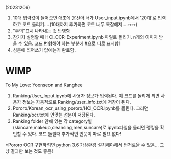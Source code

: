 (20231206)
1. 10대 입력값이 들어오면 애초에 윤선아 너가 User_input.ipynb에서 '20대'로 입력하고 코드 돌리기....(10대까지 추가하면 코드 너무 복잡해져....ㅠㅠ)
2. "주의"표시 나타내는 것 반영함
3. 참가자 실험할 때 HCI_OCR-Experiment.ipynb 파일로 돌리기. n개의 이미지 받을 수 있음. 코드 변형해야 하는 부분에 #으로 따로 표시함!
4. 성분에 띄어쓰기 없애는거 완료함. 



# WIMP
To My Love: Yoonseon and Kanghee

1)	Ranking/User_Input.ipynb에 사용자 정보가 입력된다. 이 코드를 돌리게 되면 사용자 정보는 자동적으로 Ranking/user_info.txt에 저장이 된다. 
2)	Pororo/Korean_ocr_using_pororo/HCI_OCR.ipynb를 돌린다. 그러면 Ranking/ocr.txt에 안맞는 성분이 저장된다. 
3)	Ranking folder 안에 있는 각 category별(skincare,makeup,cleansing,men,suncare)로 ipynb파일을 돌리면 랭킹을 확인할 수 있다. 코드 돌릴때 추가적인 인풋이 따로 필요 없다!

*Pororo OCR 구현하려면 python 3.6 가상환경 설치해야해서 번거로울 수 있음… 그냥 결과만 보는 것도 좋음!
